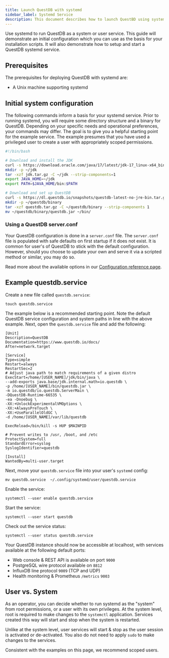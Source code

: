 ```yaml
---
title: Launch QuestDB with systemd
sidebar_label: Systemd Service
description: This document describes how to launch QuestBD using systemd.
---
```


Use systemd to run QuestDB as a system or user service. This guide will
demonstrate an initial configuration which you can use as the basis for your
installation scripts. It will also demonstrate how to setup and start a QuestDB
systemd service.

## Prerequisites

The prerequisites for deploying QuestDB with systemd are:

- A Unix machine supporting systemd

## Initial system configuration

The following commands inform a basis for your systemd service. Prior to running
systemd, you will require some directory structure and a binary for QuestDB.
Depending on your specific needs and operational preferences, your commands may
differ. The goal is to give you a helpful starting point for the example
service. The example presumes that you have used a privileged user to create a
user with appropriately scoped permissions.

```bash
#!/bin/bash

# Download and install the JDK
curl -s https://download.oracle.com/java/17/latest/jdk-17_linux-x64_bin.tar.gz -o jdk.tar.gz
mkdir -p ~/jdk
tar -xzf jdk.tar.gz -C ~/jdk --strip-components=1
export JAVA_HOME=~/jdk
export PATH=$JAVA_HOME/bin:$PATH

# Download and set up QuestDB
curl -s https://dl.questdb.io/snapshots/questdb-latest-no-jre-bin.tar.gz -o questdb.tar.gz
mkdir -p ~/questdb/binary
tar -xzf questdb.tar.gz -C ~/questdb/binary --strip-components 1
mv ~/questdb/binary/questdb.jar ~/bin/
```

### Using a QuestDB server.conf

Your QuestDB configuration is done in a `server.conf` file. The `server.conf`
file is populated with safe defaults on first startup if it does not exist. It
is common for user's of QuestDB to stick with the default configuration.
However, should you choose to update your own and serve it via a scripted method
or similar, you may do so.

Read more about the available options in our
[Configuration reference page](/docs/configuration/).

## Example questdb.service

Create a new file called `questdb.service`:

```shell
touch questdb.service
```

The example below is a recommended starting point. Note the default QuestDB
service configuration and system paths in line with the above example. Next,
open the `questdb.service` file and add the following:

```shell
[Unit]
Description=QuestDB
Documentation=https://www.questdb.io/docs/
After=network.target

[Service]
Type=simple
Restart=always
RestartSec=2
# Adjust java path to match requirements of a given distro
ExecStart=/home/[USER_NAME]/jdk/bin/java \
--add-exports java.base/jdk.internal.math=io.questdb \
-p /home/[USER_NAME]/bin/questdb.jar \
-m io.questdb/io.questdb.ServerMain \
-DQuestDB-Runtime-66535 \
-ea -Dnoebug \
-XX:+UnlockExperimentalVMOptions \
-XX:+AlwaysPreTouch \
-XX:+UseParallelOldGC \
-d /home/[USER_NAME]/var/lib/questdb

ExecReload=/bin/kill -s HUP $MAINPID

# Prevent writes to /usr, /boot, and /etc
ProtectSystem=full
StandardError=syslog
SyslogIdentifier=questdb

[Install]
WantedBy=multi-user.target
```

Next, move your `questdb.service` file into your user's `systemd` config:

```shell
mv questdb.service  ~/.config/systemd/user/questdb.service
```

Enable the service:

```shell
systemctl --user enable questdb.service
```

Start the service:

```shell
systemctl --user start questdb
```

Check out the service status:

```shell
systemctl --user status questdb.service
```

Your QuestDB instance should now be accessible at localhost, with services
available at the following default ports:

- Web console &amp; REST API is available on port `9000`
- PostgreSQL wire protocol available on `8812`
- InfluxDB line protocol `9009` (TCP and UDP)
- Health monitoring &amp; Prometheus `/metrics` `9003`

## User vs. System

As an operator, you can decide whether to run systemd as the "system" from root
permissions, or a user with its own privileges. At the system level, root is
required to make changes to the `systemctl` application. Services created this
way will start and stop when the system is restarted.

Unlike at the system level, user services will start & stop as the user session
is activated or de-activated. You also do not need to apply `sudo` to make
changes to the services.

Consistent with the examples on this page, we recommend scoped users.
